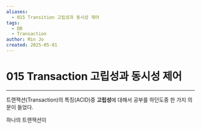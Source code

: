 ```yaml
---
aliases:
  - 015 Transition 고립성과 동시성 제어
tags:
  - DB
  - Transaction
author: Min Jo
created: 2025-05-01
---
```

# 015 Transaction 고립성과 동시성 제어 
-----

트랜잭션(Transaction)의 특징(ACID)중 **고립성**에 대해서 공부를 하던도중 한 가지 의문이 들었다.

하나의 트랜잭션이 

